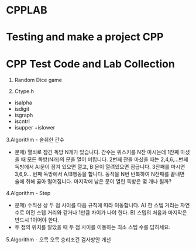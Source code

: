 # CPPLAB
Testing and make a project CPP
===
CPP Test Code and Lab Collection
===

1. Random Dice game

2. Ctype.h
+ isalpha
+ isdigit
+ isgraph
+ iscntrl
+ isupper
+islower
 
3.Algorithm - 술취한 간수
- 문제) 열쇠로 잠긴 독방 N개가 있습니다. 간수는 위스키를 N잔 마시는데 1잔째 마셨을 때 모든 독방(N개)의 문을 열어 버립니다. 2번째 잔을 마셨을 때는 2,4,6,...번째 독방에서 A:문이 잠겨 있으면 열고, B:문이 열려있으면 잠급니다. 3잔째를 마시면 3,6,9... 번째 독방에서 A/B행동을 합니다. 동작을 N번 반복하여 N잔째를 끝내면 술에 취해 곯아 떨어집니다. 마지막에 남은 문이 열린 독방은 몇 개나 될까?

4.Algorithm - Step
- 문제) 수직선 상 두 점 사이를 다음 규칙에 따라 이동합니다. 
A) 한 스텝 거리는 자연수로 이전 스텝 거리와 같거나 1만큼 차이가 나야 한다.
B) 스텝의 처음과 마지막은 반드시 1이어야 한다.
- 두 점의 위치를 알았을 때 두 점 사이를 이동하는 최소 스텝 수를 답하세요.

5.Algorithm - 오목
오목 승리조건 검사방안 개선 
